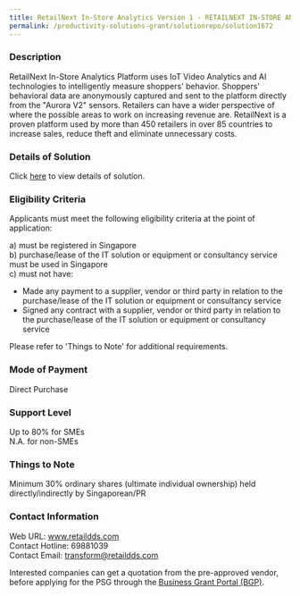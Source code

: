 ```yaml
---
title: RetailNext In-Store Analytics Version 1 - RETAILNEXT IN-STORE ANALYTICS - TRAFFIC 2.0
permalink: /productivity-solutions-grant/solutionrepo/solution1672
---
```


### Description

RetailNext In-Store Analytics Platform uses IoT Video Analytics and AI technologies to intelligently measure shoppers' behavior. Shoppers' behavioral data are anonymously captured and sent to the platform directly from the "Aurora V2" sensors. Retailers can have a wider perspective of where the possible areas to work on increasing revenue are. RetailNext is a proven platform used by more than 450 retailers in over 85 countries to increase sales, reduce theft and eliminate unnecessary costs.

### Details of Solution

Click <a href='https://www.gobusiness.gov.sg/images/psg/Desensitised_RetailDDS_20200406_Annex_3_Part_1.pdf' target='_blank' rel='noopener'>here</a> to view details of solution.

### Eligibility Criteria

Applicants must meet the following eligibility criteria at the point of application:

a) must be registered in Singapore <br>
b) purchase/lease of the IT solution or equipment or consultancy service must be used in Singapore <br>
c) must not have:
- Made any payment to a supplier, vendor or third party in relation to the purchase/lease of the IT solution or equipment or consultancy service
- Signed any contract with a supplier, vendor or third party in relation to the purchase/lease of the IT solution or equipment or consultancy service

Please refer to 'Things to Note' for additional requirements.

### Mode of Payment
Direct Purchase

### Support Level
Up to 80% for SMEs <br>
N.A. for non-SMEs

### Things to Note
Minimum 30% ordinary shares (ultimate individual ownership) held directly/indirectly by Singaporean/PR

### Contact Information
Web URL: www.retaildds.com <br>Contact Hotline: 69881039 <br>Contact Email: transform@retaildds.com <br>

Interested companies can get a quotation from the pre-approved vendor, before applying for the PSG through the <a target='_blank' rel='noopener' href='https://www.businessgrants.gov.sg/'>Business Grant Portal (BGP)</a>.
